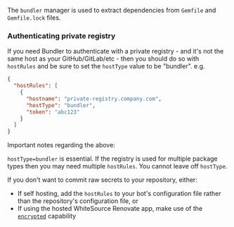 The `bundler` manager is used to extract dependencies from `Gemfile` and `Gemfile.lock` files.

### Authenticating private registry

If you need Bundler to authenticate with a private registry - and it's not the same host as your GitHub/GitLab/etc - then you should do so with `hostRules` and be sure to set the `hostType` value to be "bundler". e.g.

```json
{
  "hostRules": [
    {
      "hostname": "private-registry.company.com",
      "hostType": "bundler",
      "token": "abc123"
    }
  ]
}
```

Important notes regarding the above:

`hostType=bundler` is essential. If the registry is used for multiple package types then you may need multiple `hostRules`. You cannot leave off `hostType`.

If you don't want to commit raw secrets to your repository, either:

- If self hosting, add the `hostRules` to your bot's configuration file rather than the repository's configuration file, or
- If using the hosted WhiteSource Renovate app, make use of the [`encrypted`](https://docs.renovatebot.com/configuration-options/#encrypted) capability
